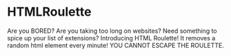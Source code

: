 # HTMLRoulette
Are you BORED? Are you taking too long on websites? Need something to spice up your list of extensions? Introducing HTML Roulette! It removes a random html element every minute! YOU CANNOT ESCAPE THE ROULETTE.
